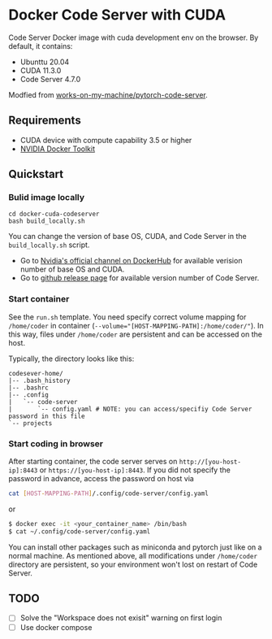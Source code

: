 # Docker Code Server with CUDA

Code Server Docker image with cuda development env on the browser. By default, it contains:
- Ubunttu 20.04
- CUDA 11.3.0
- Code Server 4.7.0

Modfied from [works-on-my-machine/pytorch-code-server](https://github.com/works-on-my-machine/pytorch-code-server).


## Requirements
- CUDA device with compute capability 3.5 or higher
- [NVIDIA Docker Toolkit](https://github.com/ghokun/nvidia-docker-host)

## Quickstart

### Bulid image locally

```
cd docker-cuda-codeserver
bash build_locally.sh
```

You can change the version of base OS, CUDA, and Code Server in the `build_locally.sh` script.
* Go to [Nvidia's official channel on DockerHub](https://hub.docker.com/r/nvidia/cuda) for available verision number of  base OS and CUDA.
* Go to [github release page](https://github.com/coder/code-server/releases) for available version number of Code Server.

### Start container

See the `run.sh` template. You need specify correct volume mapping for `/home/coder` in container (` --volume="[HOST-MAPPING-PATH]:/home/coder/" `). In this way, files under `/home/coder` are persistent and can be accessed on the host.

Typically, the directory looks like this:

```
codesever-home/
|-- .bash_history
|-- .bashrc
|-- .config
|   `-- code-server
|       `-- config.yaml # NOTE: you can access/specifiy Code Server password in this file
`-- projects
```

### Start coding in browser
After starting container, the code server serves on `http://[you-host-ip]:8443` or `https://[you-host-ip]:8443`. If you did not specify the password in advance, access the password on host via

```bash
cat [HOST-MAPPING-PATH]/.config/code-server/config.yaml
```
or

```bash
$ docker exec -it <your_container_name> /bin/bash
$ cat ~/.config/code-server/config.yaml
```

You can install other packages such as miniconda and pytorch just like on a normal machine. As mentioned above, all modifications under `/home/coder` directory are persistent, so your environment won't lost on restart of Code Server.

## TODO
- [ ] Solve the "Workspace does not exisit" warning on first login
- [ ] Use docker compose
